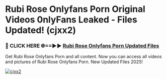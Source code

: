 # Rubi Rose Onlyfans Porn Original Videos 0nlyFans Leaked - Files Updated! (cjxx2)

<h3>🔴 CLICK HERE 🌐==►► <a href="https://tinyurl.com/2wckxsce" rel="nofollow">Rubi Rose Onlyfans Porn Updated Files</a></h3>

Get Rubi Rose Onlyfans Porn and all content. Now you can access all videos and pictures of Rubi Rose Onlyfans Porn. New Updated Files 2025!

[![cjxx2](https://i.imgur.com/AFduVYN.gif)](https://tinyurl.com/2wckxsce)
